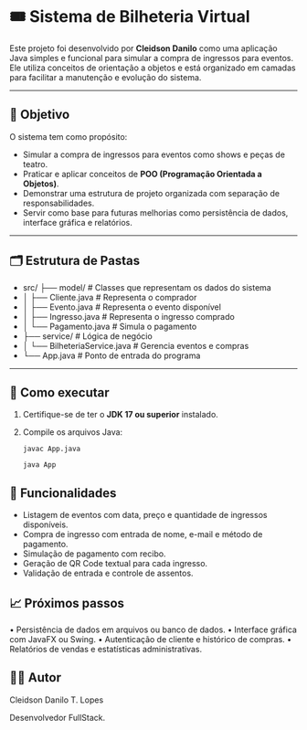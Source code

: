# 🎟️ Sistema de Bilheteria Virtual

Este projeto foi desenvolvido por **Cleidson Danilo** como uma aplicação Java simples e funcional para simular a compra de ingressos para eventos. Ele utiliza conceitos de orientação a objetos e está organizado em camadas para facilitar a manutenção e evolução do sistema.

---

## 📌 Objetivo

O sistema tem como propósito:

- Simular a compra de ingressos para eventos como shows e peças de teatro.
- Praticar e aplicar conceitos de **POO (Programação Orientada a Objetos)**.
- Demonstrar uma estrutura de projeto organizada com separação de responsabilidades.
- Servir como base para futuras melhorias como persistência de dados, interface gráfica e relatórios.

---

## 🗂️ Estrutura de Pastas

- src/ ├── model/                  # Classes que representam os dados do sistema 
- │   ├── Cliente.java            # Representa o comprador
- │   ├── Evento.java             # Representa o evento disponível
- │   ├── Ingresso.java           # Representa o ingresso comprado
- │   └── Pagamento.java          # Simula o pagamento
- ├── service/                    # Lógica de negócio
- │   └── BilheteriaService.java  # Gerencia eventos e compras
- └── App.java                    # Ponto de entrada do programa

---

## 🚀 Como executar

1. Certifique-se de ter o **JDK 17 ou superior** instalado.
2. Compile os arquivos Java:

   ```Terminal
   javac App.java

   java App

## 🧠 Funcionalidades

- Listagem de eventos com data, preço e quantidade de ingressos disponíveis.
- Compra de ingresso com entrada de nome, e-mail e método de pagamento.
- Simulação de pagamento com recibo.
- Geração de QR Code textual para cada ingresso.
- Validação de entrada e controle de assentos.


## 📈 Próximos passos

• 	Persistência de dados em arquivos ou banco de dados.
• 	Interface gráfica com JavaFX ou Swing.
• 	Autenticação de cliente e histórico de compras.
• 	Relatórios de vendas e estatísticas administrativas.

## 👨‍💻 Autor

Cleidson Danilo T. Lopes

Desenvolvedor FullStack.

